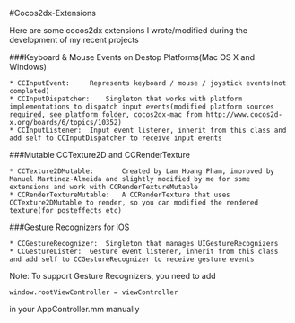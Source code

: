 #Cocos2dx-Extensions

Here are some cocos2dx extensions I wrote/modified during the development of my recent projects

###Keyboard & Mouse Events on Destop Platforms(Mac OS X and Windows)

	* CCInputEvent:		Represents keyboard / mouse / joystick events(not completed)
	* CCInputDispatcher:	Singleton that works with platform implementations to dispatch input events(modified platform sources required, see platform folder, cocos2dx-mac from http://www.cocos2d-x.org/boards/6/topics/10352)
	* CCInputListener:	Input event listener, inherit from this class and add self to CCInputDispatcher to receive input events


###Mutable CCTexture2D and CCRenderTexture

	* CCTexture2DMutable:		Created by Lam Hoang Pham, improved by Manuel Martinez-Almeida and slightly modified by me for some extensions and work with CCRenderTextureMutable
	* CCRenderTextureMutable:	A CCRenderTexture that uses CCTexture2DMutable to render, so you can modified the rendered texture(for posteffects etc)


###Gesture Recognizers for iOS
	
	* CCGestureRecognizer:	Singleton that manages UIGestureRecognizers
	* CCGestureLister:	Gesture event listener, inherit from this class and add self to CCGestureRecognizer to receive gesture events

Note: To support Gesture Recognizers, you need to add 

	window.rootViewController = viewController
	
in your AppController.mm manually


